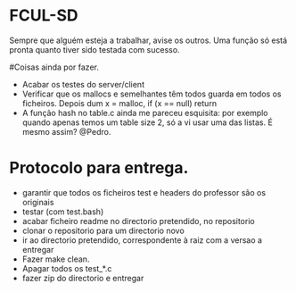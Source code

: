 # FCUL-SD

Sempre que alguém esteja a trabalhar, avise os outros. 
Uma função só está pronta quanto tiver sido testada com sucesso.

#Coisas ainda por fazer.

- Acabar os testes do server/client
- Verificar que os mallocs e semelhantes têm todos guarda em todos os ficheiros. Depois dum x = malloc, if (x == null) return 
- A função hash no table.c ainda me pareceu esquisita: por exemplo quando apenas temos um table size 2, só a vi usar uma das listas. É mesmo assim? @Pedro.

# Protocolo para entrega. 
- garantir que todos os ficheiros test e headers do professor são os originais
- testar (com test.bash)
- acabar ficheiro readme no directorio pretendido, no repositorio
- clonar o repositorio para um directorio novo
- ir ao directorio pretendido, correspondente à raiz com a versao a entregar
- Fazer make clean.
- Apagar todos os test_*.c
- fazer zip do directorio e entregar
